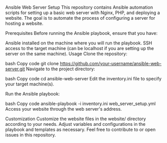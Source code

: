 Ansible Web Server Setup
This repository contains Ansible automation scripts for setting up a basic web server with Nginx, PHP, and deploying a website. The goal is to automate the process of configuring a server for hosting a website.

Prerequisites
Before running the Ansible playbook, ensure that you have:

Ansible installed on the machine where you will run the playbook.
SSH access to the target machine (can be localhost if you are setting up the server on the same machine).
Usage
Clone the repository:

bash
Copy code
git clone https://github.com/your-username/ansible-web-server.git
Navigate to the project directory:

bash
Copy code
cd ansible-web-server
Edit the inventory.ini file to specify your target machine(s).

Run the Ansible playbook:

bash
Copy code
ansible-playbook -i inventory.ini web_server_setup.yml
Access your website through the web server's address.

Customization
Customize the website files in the website/ directory according to your needs.
Adjust variables and configurations in the playbook and templates as necessary.
Feel free to contribute to or open issues in this repository.
